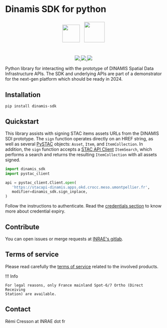 # Dinamis SDK for python

<div align="center">
<div id="qr" style="display:inline-block; margin: auto; align: center; vertical-align: middle; height:3cm;" >
<img src="https://upload.wikimedia.org/wikipedia/fr/thumb/2/2a/Logo-INRAE_Transparent.svg/2560px-Logo-INRAE_Transparent.svg.png" style="height:1.5cm; padding:5px">
<img src="https://theia.sedoo.fr/wp-content-theia/uploads/sites/6/2020/05/Logo_DINAMIS_300px.png" style="height:1.75cm; padding: 5px">
</div>
<br>
<a href="https://gitlab.irstea.fr/dinamis/dinamis-sdk/-/releases">
<img src="https://gitlab.irstea.fr/dinamis/dinamis-sdk/-/badges/release.svg">
</a>
<a href="https://gitlab.irstea.fr/dinamis/dinamis-sdk/-/commits/main">
<img src="https://gitlab.irstea.fr/dinamis/dinamis-sdk/badges/main/pipeline.svg">
</a>
<a href="LICENSE">
<img src="https://img.shields.io/badge/License-Apache%202.0-blue.svg">
</a>
</div>

Python library for interacting with the prototype of DINAMIS Spatial Data
Infrastructure APIs.
The SDK and underlying APIs are part of a demonstrator for the next-gen 
platform which should be ready in 2024.

## Installation

```commandline
pip install dinamis-sdk
```

## Quickstart

This library assists with signing STAC items assets URLs from the DINAMIS SDI
prototype. The `sign` function operates directly on an HREF string, as well as 
several [PySTAC](https://github.com/stac-utils/pystac) objects: `Asset`, 
`Item`, and `ItemCollection`. In addition, the `sign` function accepts a 
[STAC API Client](https://pystac-client.readthedocs.io/en/stable/) 
`ItemSearch`, which performs a search and returns the resulting 
`ItemCollection` with all assets signed.

```python
import dinamis_sdk
import pystac_client

api = pystac_client.Client.open(
   'https://stacapi-dinamis.apps.okd.crocc.meso.umontpellier.fr',
   modifier=dinamis_sdk.sign_inplace,
)
```

Follow the instructions to authenticate.
Read the [credentials section](credentials) to know more about credential
expiry.

## Contribute

You can open issues or merge requests at 
[INRAE's gitlab](https://gitlab.irstea.fr/dinamis/dinamis-sdk).

## Terms of service 

Please read carefully the 
[terms of service](https://ids-dinamis.data-terra.org/web/guest/37) related to 
the involved products.

!!! Info

    For legal reasons, only France mainland Spot-6/7 Ortho (Direct Receiving 
    Station) are available.

## Contact

Rémi Cresson at INRAE dot fr

